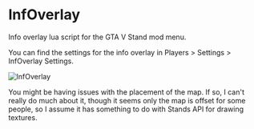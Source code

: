 # InfOverlay
Info overlay lua script for the GTA V Stand mod menu.

You can find the settings for the info overlay in Players > Settings > InfOverlay Settings.

![InfOverlay](https://user-images.githubusercontent.com/67374474/214446395-8f8623d4-cdb4-41cd-889b-63973b2ef5c0.PNG)

You might be having issues with the placement of the map. If so, I can't really do much about it, though it seems only the map is offset for some people, so I assume it has something to do with Stands API for drawing textures.
